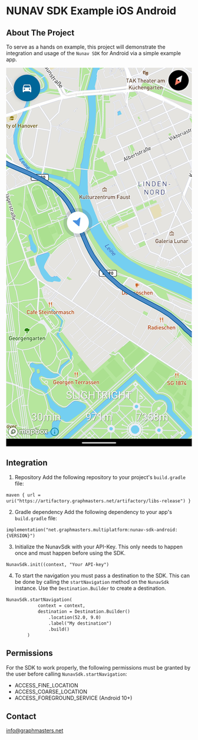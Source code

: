 # NUNAV SDK Example iOS Android

## About The Project

To serve as a hands on example, this project will demonstrate the integration and usage of the `Nunav SDK` for Android
via a simple example app.

![Preview](https://github.com/Graphmasters/navigation-android-example/blob/main/preview.png)

## Integration

1. Repository
   Add the following repository to your project's `build.gradle` file:

```
maven { url = uri("https://artifactory.graphmasters.net/artifactory/libs-release") }
```

2. Gradle dependency
   Add the following dependency to your app's `build.gradle` file:

```
implementation("net.graphmasters.multiplatform:nunav-sdk-android:{VERSION}")
```

3. Initialize the NunavSdk with your API-Key. This only needs to happen once and must happen before using the SDK.

```
NunavSdk.init((context, "Your API-key")
```

4. To start the navigation you must pass a destination to the SDK. This can be done by calling the `startNavigation`
   method on the `NunavSdk` instance. Use the `Destination.Builder` to create a destination.

```
NunavSdk.startNavigation(
            context = context,
            destination = Destination.Builder()
                .location(52.0, 9.0)
                .label("My destination")
                .build()
        )
```

## Permissions

For the SDK to work properly, the following permissions must be granted by the user before
calling `NunavSdk.startNavigation`:

* ACCESS_FINE_LOCATION
* ACCESS_COARSE_LOCATION
* ACCESS_FOREGROUND_SERVICE (Android 10+)

## Contact

info@graphmasters.net

